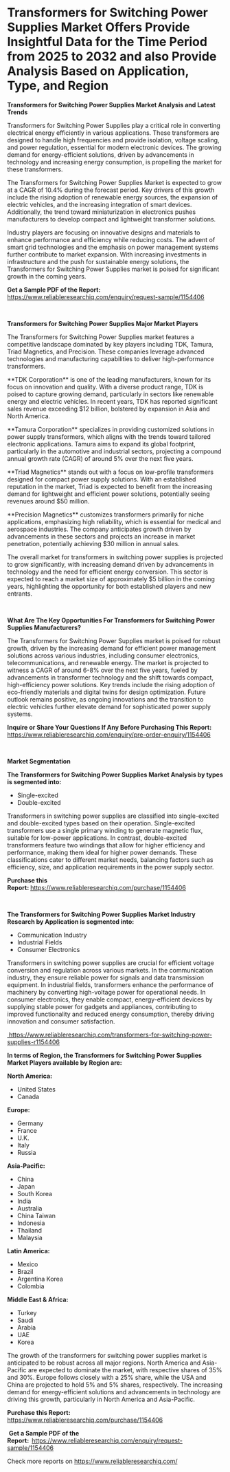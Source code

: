 <p><h1>Transformers for Switching Power Supplies Market Offers Provide Insightful Data for the Time Period from 2025 to 2032 and also Provide Analysis Based on Application, Type, and Region</h1></p><p><strong>Transformers for Switching Power Supplies Market Analysis and Latest Trends</strong></p>
<p><p>Transformers for Switching Power Supplies play a critical role in converting electrical energy efficiently in various applications. These transformers are designed to handle high frequencies and provide isolation, voltage scaling, and power regulation, essential for modern electronic devices. The growing demand for energy-efficient solutions, driven by advancements in technology and increasing energy consumption, is propelling the market for these transformers.</p><p>The Transformers for Switching Power Supplies Market is expected to grow at a CAGR of 10.4% during the forecast period. Key drivers of this growth include the rising adoption of renewable energy sources, the expansion of electric vehicles, and the increasing integration of smart devices. Additionally, the trend toward miniaturization in electronics pushes manufacturers to develop compact and lightweight transformer solutions.</p><p>Industry players are focusing on innovative designs and materials to enhance performance and efficiency while reducing costs. The advent of smart grid technologies and the emphasis on power management systems further contribute to market expansion. With increasing investments in infrastructure and the push for sustainable energy solutions, the Transformers for Switching Power Supplies market is poised for significant growth in the coming years.</p></p>
<p><strong>Get a Sample PDF of the Report:&nbsp;</strong> <a href="https://www.reliableresearchiq.com/enquiry/request-sample/1154406?utm_campaign=3202&utm_medium=2&utm_source=Github&utm_content=ia&utm_term=07042025&utm_id=transformers-for-switching-power-supplies">https://www.reliableresearchiq.com/enquiry/request-sample/1154406</a></p>
<p>&nbsp;</p>
<p><strong>Transformers for Switching Power Supplies Major Market Players</strong></p>
<p><p>The Transformers for Switching Power Supplies market features a competitive landscape dominated by key players including TDK, Tamura, Triad Magnetics, and Precision. These companies leverage advanced technologies and manufacturing capabilities to deliver high-performance transformers.</p><p>**TDK Corporation** is one of the leading manufacturers, known for its focus on innovation and quality. With a diverse product range, TDK is poised to capture growing demand, particularly in sectors like renewable energy and electric vehicles. In recent years, TDK has reported significant sales revenue exceeding $12 billion, bolstered by expansion in Asia and North America.</p><p>**Tamura Corporation** specializes in providing customized solutions in power supply transformers, which aligns with the trends toward tailored electronic applications. Tamura aims to expand its global footprint, particularly in the automotive and industrial sectors, projecting a compound annual growth rate (CAGR) of around 5% over the next five years.</p><p>**Triad Magnetics** stands out with a focus on low-profile transformers designed for compact power supply solutions. With an established reputation in the market, Triad is expected to benefit from the increasing demand for lightweight and efficient power solutions, potentially seeing revenues around $50 million.</p><p>**Precision Magnetics** customizes transformers primarily for niche applications, emphasizing high reliability, which is essential for medical and aerospace industries. The company anticipates growth driven by advancements in these sectors and projects an increase in market penetration, potentially achieving $30 million in annual sales.</p><p>The overall market for transformers in switching power supplies is projected to grow significantly, with increasing demand driven by advancements in technology and the need for efficient energy conversion. This sector is expected to reach a market size of approximately $5 billion in the coming years, highlighting the opportunity for both established players and new entrants.</p></p>
<p>&nbsp;</p>
<p><strong>What Are The Key Opportunities For Transformers for Switching Power Supplies Manufacturers?</strong></p>
<p><p>The Transformers for Switching Power Supplies market is poised for robust growth, driven by the increasing demand for efficient power management solutions across various industries, including consumer electronics, telecommunications, and renewable energy. The market is projected to witness a CAGR of around 6-8% over the next five years, fueled by advancements in transformer technology and the shift towards compact, high-efficiency power solutions. Key trends include the rising adoption of eco-friendly materials and digital twins for design optimization. Future outlook remains positive, as ongoing innovations and the transition to electric vehicles further elevate demand for sophisticated power supply systems.</p></p>
<p><strong>Inquire or Share Your Questions If Any Before Purchasing This Report:</strong> <a href="https://www.reliableresearchiq.com/enquiry/pre-order-enquiry/1154406?utm_campaign=3202&utm_medium=2&utm_source=Github&utm_content=ia&utm_term=07042025&utm_id=transformers-for-switching-power-supplies">https://www.reliableresearchiq.com/enquiry/pre-order-enquiry/1154406</a></p>
<p>&nbsp;</p>
<p><strong>Market Segmentation</strong></p>
<p><strong>The Transformers for Switching Power Supplies Market Analysis by types is segmented into:</strong></p>
<p><ul><li>Single-excited</li><li>Double-excited</li></ul></p>
<p><p>Transformers in switching power supplies are classified into single-excited and double-excited types based on their operation. Single-excited transformers use a single primary winding to generate magnetic flux, suitable for low-power applications. In contrast, double-excited transformers feature two windings that allow for higher efficiency and performance, making them ideal for higher power demands. These classifications cater to different market needs, balancing factors such as efficiency, size, and application requirements in the power supply sector.</p></p>
<p><strong>Purchase this Report:&nbsp;</strong><a href="https://www.reliableresearchiq.com/purchase/1154406?utm_campaign=3202&utm_medium=2&utm_source=Github&utm_content=ia&utm_term=07042025&utm_id=transformers-for-switching-power-supplies">https://www.reliableresearchiq.com/purchase/1154406</a></p>
<p>&nbsp;</p>
<p><strong>The Transformers for Switching Power Supplies Market Industry Research by Application is segmented into:</strong></p>
<p><ul><li>Communication Industry</li><li>Industrial Fields</li><li>Consumer Electronics</li></ul></p>
<p><p>Transformers in switching power supplies are crucial for efficient voltage conversion and regulation across various markets. In the communication industry, they ensure reliable power for signals and data transmission equipment. In industrial fields, transformers enhance the performance of machinery by converting high-voltage power for operational needs. In consumer electronics, they enable compact, energy-efficient devices by supplying stable power for gadgets and appliances, contributing to improved functionality and reduced energy consumption, thereby driving innovation and consumer satisfaction.</p></p>
<p><a href="https://www.reliableresearchiq.com/transformers-for-switching-power-supplies-r1154406?utm_campaign=3202&utm_medium=2&utm_source=Github&utm_content=ia&utm_term=07042025&utm_id=transformers-for-switching-power-supplies">&nbsp;https://www.reliableresearchiq.com/transformers-for-switching-power-supplies-r1154406</a></p>
<p><strong>In terms of Region, the Transformers for Switching Power Supplies Market Players available by Region are:</strong></p>
<p>
    <p> <strong> North America: </strong>
        <ul>
            <li>United States</li>
            <li>Canada</li>
        </ul>
        </p> 
    <p> <strong> Europe: </strong>
        <ul>
            <li>Germany</li>
            <li>France</li>
            <li>U.K.</li>
            <li>Italy</li>
            <li>Russia</li>
        </ul>
        </p> 
    <p> <strong> Asia-Pacific: </strong>
        <ul>
            <li>China</li>
            <li>Japan</li>
            <li>South Korea</li>
            <li>India</li>
            <li>Australia</li>
            <li>China Taiwan</li>
            <li>Indonesia</li>
            <li>Thailand</li>
            <li>Malaysia</li>
        </ul>
        </p> 
    <p> <strong> Latin America: </strong>
        <ul>
            <li>Mexico</li>
            <li>Brazil</li>
            <li>Argentina Korea</li>
            <li>Colombia</li>
        </ul>
        </p> 
    <p> <strong> Middle East & Africa: </strong>
        <ul>
            <li>Turkey</li>
            <li>Saudi</li>
            <li>Arabia</li>
            <li>UAE</li>
            <li>Korea</li>
        </ul>
    </p>
    </p>
<p><p>The growth of the transformers for switching power supplies market is anticipated to be robust across all major regions. North America and Asia-Pacific are expected to dominate the market, with respective shares of 35% and 30%. Europe follows closely with a 25% share, while the USA and China are projected to hold 5% and 5% shares, respectively. The increasing demand for energy-efficient solutions and advancements in technology are driving this growth, particularly in North America and Asia-Pacific.</p></p>
<p><strong>Purchase this Report: </strong><a href="https://www.reliableresearchiq.com/purchase/1154406?utm_campaign=3202&utm_medium=2&utm_source=Github&utm_content=ia&utm_term=07042025&utm_id=transformers-for-switching-power-supplies">https://www.reliableresearchiq.com/purchase/1154406</a></p>
<p>&nbsp;<strong>Get a Sample PDF of the Report:&nbsp;&nbsp;</strong><a href="https://www.reliableresearchiq.com/enquiry/request-sample/1154406?utm_campaign=3202&utm_medium=2&utm_source=Github&utm_content=ia&utm_term=07042025&utm_id=transformers-for-switching-power-supplies">https://www.reliableresearchiq.com/enquiry/request-sample/1154406</a></p>
<p><strong></strong></p>
<p>Check more reports on <a href="https://www.reliableresearchiq.com/?utm_campaign=3202&utm_medium=2&utm_source=Github&utm_content=ia&utm_term=07042025&utm_id=transformers-for-switching-power-supplies">https://www.reliableresearchiq.com/</a></p>